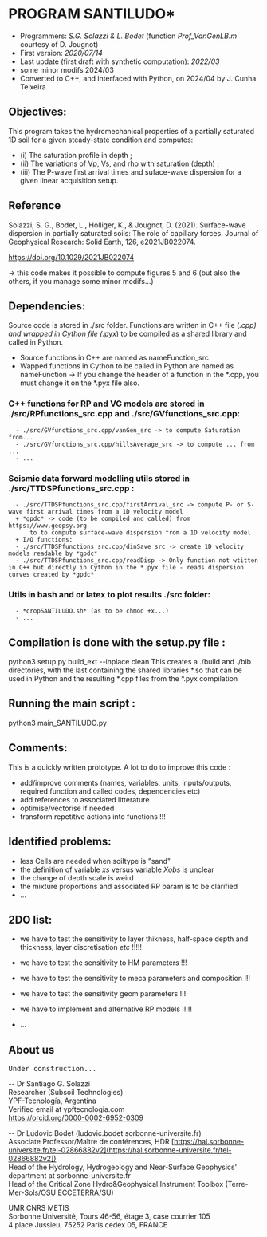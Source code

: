 # PROGRAM SANTILUDO*
- Programmers: *S.G. Solazzi & L. Bodet* (function *Prof_VanGenLB.m* courtesy of D. Jougnot)
- First version: *2020/07/14*
- Last update (first draft with synthetic computation): *2022/03*
- some minor modifs 2024/03
- Converted to C++, and interfaced with Python, on 2024/04 by J. Cunha Teixeira

## Objectives:
This program takes the hydromechanical properties of a partially saturated 1D soil for a given steady-state condition and computes:
- (i)   The saturation profile in depth ;
- (ii)  The variations of Vp, Vs, and rho with saturation (depth) ;    
- (iii) The P-wave first arrival times and suface-wave dispersion for a given linear acquisition setup.

## Reference
Solazzi, S. G., Bodet, L., Holliger, K., & Jougnot, D. (2021). Surface-wave dispersion in partially saturated soils: The role of capillary forces. Journal of Geophysical Research: Solid Earth, 126, e2021JB022074. 

https://doi.org/10.1029/2021JB022074

-> this code makes it possible to compute figures 5 and 6 (but also the others, if you manage some minor modifs...)

## Dependencies:
  Source code is stored in ./src folder.
  Functions are written in C++ file (*.cpp) and wrapped in Cython file (*.pyx) to be compiled
  as a shared library and called in Python.
  - Source functions in C++ are named as nameFunction_src
  - Wapped functions in Cython to be called in Python are named as nameFunction
  -> If you change the header of a function in the *.cpp, you must change it on the *.pyx file also.

  ### C++ functions for RP and VG models are stored in ./src/RPfunctions_src.cpp and ./src/GVfunctions_src.cpp:
      - ./src/GVfunctions_src.cpp/vanGen_src -> to compute Saturation from...
      - ./src/GVfunctions_src.cpp/hillsAverage_src -> to compute ... from ...
      - ...
  ### Seismic data forward modelling utils stored in ./src/TTDSPfunctions_src.cpp :
      - ./src/TTDSPfunctions_src.cpp/firstArrival_src -> compute P- or S-wave first arrival times from a 1D velocity model
      + *gpdc* -> code (to be compiled and called) from https://www.geopsy.org 
          to to compute surface-wave dispersion from a 1D velocity model
      + I/O functions:
      - ./src/TTDSPfunctions_src.cpp/dinSave_src -> create 1D velocity models readable by *gpdc*
      - ./src/TTDSPfunctions_src.cpp/readDisp -> Only function not wtitten in C++ but directly in Cython in the *.pyx file - reads dispersion curves created by *gpdc*
 ### Utils in bash and or latex to plot results ./src folder:
      - *cropSANTILUDO.sh* (as to be chmod +x...) 
      - ...

## Compilation is done with the setup.py file :
python3 setup.py build_ext --inplace clean
This creates a ./build and ./bib directories, with the last containing the shared libraries *.so
that can be used in Python and the resulting *.cpp files from the *.pyx compilation

## Running the main script :
python3 main_SANTILUDO.py

## Comments:
This is a quickly written prototype. A lot to do to improve this code :
- add/improve comments (names, variables, units, inputs/outputs, 
  required function and called codes, dependencies etc)
- add references to associated litterature
- optimise/vectorise if needed
- transform repetitive actions into functions !!!

## Identified problems:
- less Cells are needed when soiltype is "sand"
- the definition of variable *xs* versus variable *Xobs* is unclear
- the change of depth scale is weird
- the mixture proportions and associated RP param is to be clarified 
- ...

## 2DO list: 
- we have to test the sensitivity to layer thikness, half-space depth and 
  thickness, layer discretisation *etc* !!!!!
- we have to test the sensitivity to HM parameters !!!
- we have to test the sensitivity to meca parameters and composition !!!
- we have to test the sensitivity geom parameters !!!

- we have to implement and alternative RP models !!!!!
- ...

## About us
<kbd>Under construction...</kbd>

-- 
Dr Santiago G. Solazzi<br />
Researcher (Subsoil Technologies)<br />
YPF-Tecnología, Argentina<br />
Verified email at ypftecnologia.com<br />
https://orcid.org/0000-0002-6952-0309<br />

-- 
Dr Ludovic Bodet (ludovic.bodet sorbonne-universite.fr) <br />
Associate Professor/Maître de conférences, HDR [https://hal.sorbonne-universite.fr/tel-02866882v2](https://hal.sorbonne-universite.fr/tel-02866882v2]) <br />
Head of the Hydrology, Hydrogeology and Near-Surface Geophysics' department at sorbonne-universite.fr <br />
Head of the Critical Zone Hydro&Geophysical Instrument Toolbox (Terre-Mer-Sols/OSU ECCETERRA/SU) <br />

UMR CNRS METIS <br />
Sorbonne Université, Tours 46-56, étage 3, case courrier 105 <br />
4 place Jussieu, 75252 Paris cedex 05, FRANCE <br />
